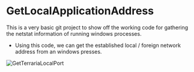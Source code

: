 # GetLocalApplicationAddress
This is a very basic git project to show off the working code for gathering the netstat information of running windows processes.
+ Using this code, we can get the established local / foreign network address from an windows presses.

![GetTerrariaLocalPort](https://user-images.githubusercontent.com/33048298/203161059-ddba6be4-1606-45a7-b60f-298b315b6d34.gif)
